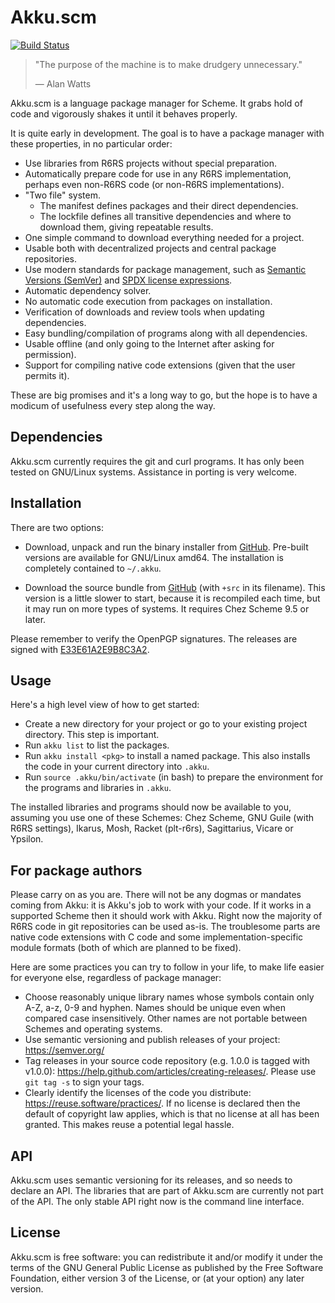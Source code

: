 # Akku.scm

[![Build Status](https://travis-ci.org/weinholt/akku.svg?branch=master)](https://travis-ci.org/weinholt/akku)

> "The purpose of the machine is to make drudgery unnecessary."
>
> &mdash; Alan Watts

Akku.scm is a language package manager for Scheme. It grabs hold of
code and vigorously shakes it until it behaves properly.

It is quite early in development. The goal is to have a package
manager with these properties, in no particular order:

* Use libraries from R6RS projects without special preparation.
* Automatically prepare code for use in any R6RS implementation,
  perhaps even non-R6RS code (or non-R6RS implementations).
* "Two file" system.
    * The manifest defines packages and their direct dependencies.
    * The lockfile defines all transitive dependencies and where to
      download them, giving repeatable results.
* One simple command to download everything needed for a project.
* Usable both with decentralized projects and central package
  repositories.
* Use modern standards for package management, such
  as [Semantic Versions (SemVer)](http://semver.org/)
  and [SPDX license expressions](https://spdx.org/).
* Automatic dependency solver.
* No automatic code execution from packages on installation.
* Verification of downloads and review tools when updating
  dependencies.
* Easy bundling/compilation of programs along with all dependencies.
* Usable offline (and only going to the Internet after asking for
  permission).
* Support for compiling native code extensions (given that the user
  permits it).

These are big promises and it's a long way to go, but the hope is to
have a modicum of usefulness every step along the way.

## Dependencies

Akku.scm currently requires the git and curl programs. It has only
been tested on GNU/Linux systems. Assistance in porting is very
welcome.

## Installation

There are two options:

 - Download, unpack and run the binary installer
   from [GitHub](https://github.com/weinholt/akku/releases). Pre-built
   versions are available for GNU/Linux amd64. The installation is
   completely contained to `~/.akku`.

 - Download the source bundle
   from [GitHub](https://github.com/weinholt/akku/releases) (with
   `+src` in its filename). This version is a little slower to start,
   because it is recompiled each time, but it may run on more types of
   systems. It requires Chez Scheme 9.5 or later.

Please remember to verify the OpenPGP signatures. The releases are
signed with [E33E61A2E9B8C3A2][key].

 [key]: https://pgp.surfnet.nl/pks/lookup?op=vindex&fingerprint=on&search=0xE33E61A2E9B8C3A2

## Usage

Here's a high level view of how to get started:

 - Create a new directory for your project or go to your existing
   project directory. This step is important.
 - Run `akku list` to list the packages.
 - Run `akku install <pkg>` to install a named package. This also
   installs the code in your current directory into `.akku`.
 - Run `source .akku/bin/activate` (in bash) to prepare the
   environment for the programs and libraries in `.akku`.

The installed libraries and programs should now be available to you,
assuming you use one of these Schemes: Chez Scheme, GNU Guile (with
R6RS settings), Ikarus, Mosh, Racket (plt-r6rs), Sagittarius, Vicare
or Ypsilon.

## For package authors

Please carry on as you are. There will not be any dogmas or mandates
coming from Akku: it is Akku's job to work with your code. If it works
in a supported Scheme then it should work with Akku. Right now the
majority of R6RS code in git repositories can be used as-is. The
troublesome parts are native code extensions with C code and some
implementation-specific module formats (both of which are planned to
be fixed).

Here are some practices you can try to follow in your life, to make
life easier for everyone else, regardless of package manager:

 - Choose reasonably unique library names whose symbols contain only
   A-Z, a-z, 0-9 and hyphen. Names should be unique even when compared
   case insensitively. Other names are not portable between Schemes
   and operating systems.
 - Use semantic versioning and publish releases of your project:
   https://semver.org/
 - Tag releases in your source code repository (e.g. 1.0.0 is tagged
   with v1.0.0): https://help.github.com/articles/creating-releases/.
   Please use `git tag -s` to sign your tags.
 - Clearly identify the licenses of the code you distribute:
   https://reuse.software/practices/. If no license is declared then
   the default of copyright law applies, which is that no license at
   all has been granted. This makes reuse a potential legal hassle.

## API

Akku.scm uses semantic versioning for its releases, and so needs to
declare an API. The libraries that are part of Akku.scm are currently
not part of the API. The only stable API right now is the command line
interface.

## License

Akku.scm is free software: you can redistribute it and/or modify it
under the terms of the GNU General Public License as published by the
Free Software Foundation, either version 3 of the License, or (at your
option) any later version.

